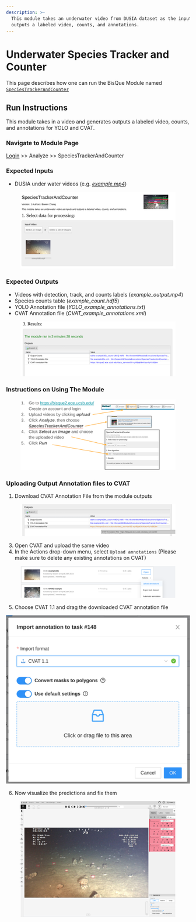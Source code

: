 ```yaml
---
description: >-
  This module takes an underwater video from DUSIA dataset as the input and
  outputs a labeled video, counts, and annotations.
---
```


# Underwater Species Tracker and Counter

This page describes how one can run the BisQue Module named [`SpeciesTrackerAndCounter`](https://bisque2.ece.ucsb.edu/module\_service/SpeciesTrackerAndCounter/?wpublic=1)

## Run Instructions

This module takes in a video and generates outputs a labeled video, counts, and annotations for YOLO and CVAT.

### Navigate to Module Page

[Login](../login-signup.md) >> Analyze >> SpeciesTrackerAndCounter

### Expected Inputs

* DUSIA under water videos (e.g. [_example.mp4_](https://bisque2.ece.ucsb.edu/client\_service/view?resource=https://bisque2.ece.ucsb.edu/data\_service/00-FM84WchNQhjwAGaTaNvvBL))

<figure><img src="../../.gitbook/assets/image (12).png" alt=""><figcaption></figcaption></figure>

### Expected Outputs

* Videos with detection, track, and counts labels (_example\_output.mp4_)
* Species counts table (_example\_count.hdf5_)
* YOLO Annotation file (_YOLO\_example\_annotations.txt_)
* CVAT Annotation file (_CVAT\_example\_annotations.xml_)

<figure><img src="../../.gitbook/assets/image (11).png" alt=""><figcaption></figcaption></figure>

### Instructions on Using The Module

<figure><img src="../../.gitbook/assets/image (3) (1) (1).png" alt=""><figcaption></figcaption></figure>

### Uploading Output Annotation files to CVAT

1. Download CVAT Annotation File from the module outputs

<figure><img src="../../.gitbook/assets/image (1) (1) (1) (1).png" alt=""><figcaption></figcaption></figure>

3. Open CVAT and upload the same video
4. In the Actions drop-down menu, select `Upload annotations` (Please make sure to delete any existing annotations on CVAT)

<figure><img src="../../.gitbook/assets/image (10).png" alt=""><figcaption></figcaption></figure>

5. Choose CVAT 1.1 and drag the downloaded CVAT annotation file

<img src="../../.gitbook/assets/image (2) (1) (1).png" alt="" data-size="original">

6. Now visualize the predictions and fix them

<figure><img src="../../.gitbook/assets/image (8) (1).png" alt=""><figcaption></figcaption></figure>
